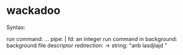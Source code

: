 # wackadoo

Syntax:

run command: <exec command> <arg1> <arg2> ... <argn> 
pipe: | 
fd: an integer
run command in background: background <run command>
file descriptor redirection: <run command> <fd> -> <fd>
string: "anb lasdjlajd "
